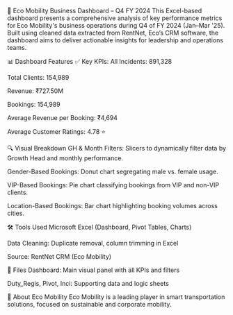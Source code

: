 🚗 Eco Mobility Business Dashboard – Q4 FY 2024
This Excel-based dashboard presents a comprehensive analysis of key performance metrics for Eco Mobility's business operations during Q4 of FY 2024 (Jan–Mar '25).
Built using cleaned data extracted from RentNet, Eco’s CRM software, the dashboard aims to deliver actionable insights for leadership and operations teams.

📊 Dashboard Features
✅ Key KPIs:
All Incidents: 891,328

Total Clients: 154,989

Revenue: ₹727.50M

Bookings: 154,989

Average Revenue per Booking: ₹4,694

Average Customer Ratings: 4.78 ⭐

🔍 Visual Breakdown
GH & Month Filters: Slicers to dynamically filter data by Growth Head and monthly performance.

Gender-Based Bookings: Donut chart segregating male vs. female usage.

VIP-Based Bookings: Pie chart classifying bookings from VIP and non-VIP clients.

Location-Based Bookings: Bar chart highlighting booking volumes across cities.

🛠 Tools Used
Microsoft Excel (Dashboard, Pivot Tables, Charts)

Data Cleaning: Duplicate removal, column trimming in Excel

Source: RentNet CRM (Eco Mobility)

📁 Files
Dashboard: Main visual panel with all KPIs and filters

Duty_Regis, Pivot, Inci: Supporting data and logic sheets

📌 About Eco Mobility
Eco Mobility is a leading player in smart transportation solutions, focused on sustainable and corporate mobility.

